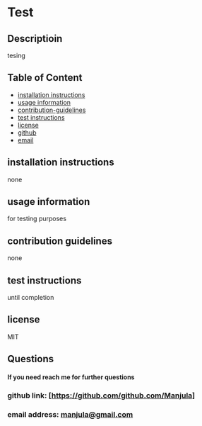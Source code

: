

  # Test 

  ## Descriptioin
  tesing

  ## Table of Content
  * [installation instructions](#installation-instructions)
  * [usage information](#usage-information)
  * [contribution-guidelines](#contribution-guidelines)
  * [test instructions](#test-instructions)
  * [license](#license)
  * [github](#github)
  * [email](#email)

  ## installation instructions
  none
  
  ## usage information
  for testing purposes
  
  ## contribution guidelines
  none
  
  ## test instructions
  until completion
  
  ## license
  MIT

  ## Questions
  #### If you need reach me for further questions
  
  ### github link: [https://github.com/github.com/Manjula]
  
  ### email address: manjula@gmail.com
  